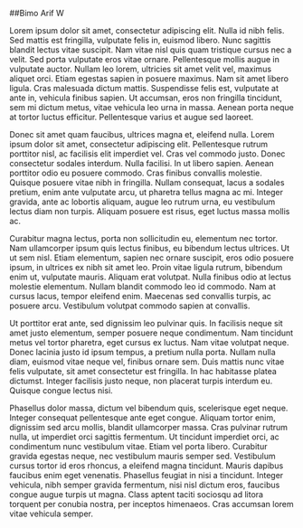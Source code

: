 ##Bimo Arif W


Lorem ipsum dolor sit amet, consectetur adipiscing elit. Nulla id nibh felis. Sed mattis est fringilla, vulputate felis in, euismod libero. Nunc sagittis blandit lectus vitae suscipit. Nam vitae nisl quis quam tristique cursus nec a velit. Sed porta vulputate eros vitae ornare. Pellentesque mollis augue in vulputate auctor. Nullam leo lorem, ultricies sit amet velit vel, maximus aliquet orci. Etiam egestas sapien in posuere maximus. Nam sit amet libero ligula. Cras malesuada dictum mattis. Suspendisse felis est, vulputate at ante in, vehicula finibus sapien. Ut accumsan, eros non fringilla tincidunt, sem mi dictum metus, vitae vehicula leo urna in massa. Aenean porta neque at tortor luctus efficitur. Pellentesque varius et augue sed laoreet.

Donec sit amet quam faucibus, ultrices magna et, eleifend nulla. Lorem ipsum dolor sit amet, consectetur adipiscing elit. Pellentesque rutrum porttitor nisl, ac facilisis elit imperdiet vel. Cras vel commodo justo. Donec consectetur sodales interdum. Nulla facilisi. In ut libero sapien. Aenean porttitor odio eu posuere commodo. Cras finibus convallis molestie. Quisque posuere vitae nibh in fringilla. Nullam consequat, lacus a sodales pretium, enim ante vulputate arcu, ut pharetra tellus magna ac mi. Integer gravida, ante ac lobortis aliquam, augue leo rutrum urna, eu vestibulum lectus diam non turpis. Aliquam posuere est risus, eget luctus massa mollis ac.

Curabitur magna lectus, porta non sollicitudin eu, elementum nec tortor. Nam ullamcorper ipsum quis lectus finibus, eu bibendum lectus ultrices. Ut ut sem nisl. Etiam elementum, sapien nec ornare suscipit, eros odio posuere ipsum, in ultrices ex nibh sit amet leo. Proin vitae ligula rutrum, bibendum enim ut, vulputate mauris. Aliquam erat volutpat. Nulla finibus odio at lectus molestie elementum. Nullam blandit commodo leo id commodo. Nam at cursus lacus, tempor eleifend enim. Maecenas sed convallis turpis, ac posuere arcu. Vestibulum volutpat commodo sapien at convallis.

Ut porttitor erat ante, sed dignissim leo pulvinar quis. In facilisis neque sit amet justo elementum, semper posuere neque condimentum. Nam tincidunt metus vel tortor pharetra, eget cursus ex luctus. Nam vitae volutpat neque. Donec lacinia justo id ipsum tempus, a pretium nulla porta. Nullam nulla diam, euismod vitae neque vel, finibus ornare sem. Duis mattis nunc vitae felis vulputate, sit amet consectetur est fringilla. In hac habitasse platea dictumst. Integer facilisis justo neque, non placerat turpis interdum eu. Quisque congue lectus nisi.

Phasellus dolor massa, dictum vel bibendum quis, scelerisque eget neque. Integer consequat pellentesque ante eget congue. Aliquam tortor enim, dignissim sed arcu mollis, blandit ullamcorper massa. Cras pulvinar rutrum nulla, ut imperdiet orci sagittis fermentum. Ut tincidunt imperdiet orci, ac condimentum nunc vestibulum vitae. Etiam vel porta libero. Curabitur gravida egestas neque, nec vestibulum mauris semper sed. Vestibulum cursus tortor id eros rhoncus, a eleifend magna tincidunt. Mauris dapibus faucibus enim eget venenatis. Phasellus feugiat in nisi a tincidunt. Integer vehicula, nibh semper gravida fermentum, nisi nisl dictum eros, faucibus congue augue turpis ut magna. Class aptent taciti sociosqu ad litora torquent per conubia nostra, per inceptos himenaeos. Cras accumsan lorem vitae vehicula semper. 
